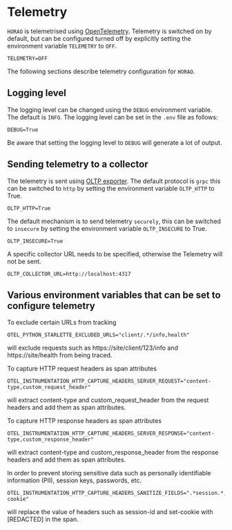 # Telemetry

`HORAO` is telemetrised using [OpenTelemetry](https://opentelemetry.io). 
Telemetry is switched on by default, but can be configured turned off by explicitly setting the environment variable `TELEMETRY` to `OFF`.

```dotenv 
TELEMETRY=OFF
```

The following sections describe telemetry configuration for `HORAO`.

## Logging level

The logging level can be changed using the `DEBUG` environment variable. The default is `INFO`. 
The logging level can be set in the `.env` file as follows:
```dotenv 
DEBUG=True
```
Be aware that setting the logging level to `DEBUG` will generate a lot of output.

## Sending telemetry to a collector

The telemetry is sent using [OLTP exporter](https://github.com/open-telemetry/opentelemetry-python/tree/main/exporter/opentelemetry-exporter-otlp).
The default protocol is `grpc` this can be switched to `http` by setting the environment variable `OLTP_HTTP` to True.
```dotenv
OLTP_HTTP=True
```
The default mechanism is to send telemetry `securely`, this can be switched to `insecure` by setting the environment variable `OLTP_INSECURE` to True.
```dotenv
OLTP_INSECURE=True
```

A specific collector URL needs to be specified, otherwise the Telemetry will not be sent.
```dotenv
OLTP_COLLECTOR_URL=http://localhost:4317
```

## Various environment variables that can be set to configure telemetry

To exclude certain URLs from tracking
```dotenv
OTEL_PYTHON_STARLETTE_EXCLUDED_URLS="client/.*/info,health"
```
will exclude requests such as https://site/client/123/info and https://site/health from being traced.


To capture HTTP request headers as span attributes
```dotenv
OTEL_INSTRUMENTATION_HTTP_CAPTURE_HEADERS_SERVER_REQUEST="content-type,custom_request_header"
```
will extract content-type and custom_request_header from the request headers and add them as span attributes.


To capture HTTP response headers as span attributes
```dotenv
OTEL_INSTRUMENTATION_HTTP_CAPTURE_HEADERS_SERVER_RESPONSE="content-type,custom_response_header"
```
will extract content-type and custom_response_header from the response headers and add them as span attributes.

In order to prevent storing sensitive data such as personally identifiable information (PII), session keys, passwords, etc.
```dotenv
OTEL_INSTRUMENTATION_HTTP_CAPTURE_HEADERS_SANITIZE_FIELDS=".*session.*,set-cookie"
```
will replace the value of headers such as session-id and set-cookie with [REDACTED] in the span.